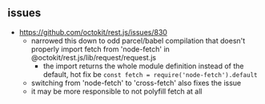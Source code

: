 issues
---
- https://github.com/octokit/rest.js/issues/830
  - narrowed this down to odd parcel/babel compilation that doesn't properly import fetch from 'node-fetch' in @octokit/rest.js/lib/request/request.js
    - the import returns the whole module definition instead of the default, hot fix be `const fetch = require('node-fetch').default`
  - switching from 'node-fetch' to 'cross-fetch' also fixes the issue
  - it may be more responsible to not polyfill fetch at all
